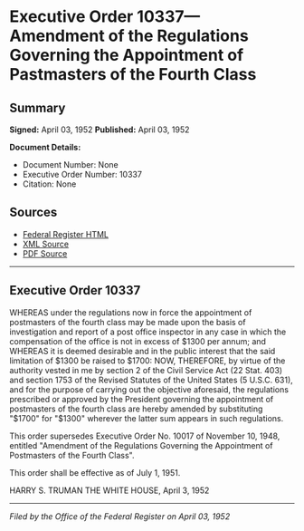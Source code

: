 # Executive Order 10337—Amendment of the Regulations Governing the Appointment of Pastmasters of the Fourth Class

## Summary

**Signed:** April 03, 1952
**Published:** April 03, 1952

**Document Details:**
- Document Number: None
- Executive Order Number: 10337
- Citation: None

## Sources
- [Federal Register HTML](https://www.presidency.ucsb.edu/documents/executive-order-10337-amendment-the-regulations-governing-the-appointment-pastmasters-the)
- [XML Source](None)
- [PDF Source](None)

---

## Executive Order 10337

WHEREAS under the regulations now in force the appointment of postmasters of the fourth class may be made upon the basis of investigation and report of a post office inspector in any case in which the compensation of the office is not in excess of $1300 per annum; and
WHEREAS it is deemed desirable and in the public interest that the said limitation of $1300 be raised to $1700:
NOW, THEREFORE, by virtue of the authority vested in me by section 2 of the Civil Service Act (22 Stat. 403) and section 1753 of the Revised Statutes of the United States (5 U.S.C. 631), and for the purpose of carrying out the objective aforesaid, the regulations prescribed or approved by the President governing the appointment of postmasters of the fourth class are hereby amended by substituting "$1700" for "$1300" wherever the latter sum appears in such regulations.

This order supersedes Executive Order No. 10017 of November 10, 1948, entitled "Amendment of the Regulations Governing the Appointment of Postmasters of the Fourth Class".

This order shall be effective as of July 1, 1951.

HARRY S. TRUMAN
THE WHITE HOUSE,
April 3, 1952

---

*Filed by the Office of the Federal Register on April 03, 1952*
